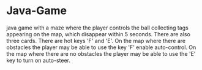 # Java-Game
java game with a maze where the player controls the ball collecting tags appearing on the map, which disappear within 5 seconds. There are also three cards. There are hot keys 'F' and 'E'. On the map where there are obstacles the player may be able to use the key 'F' enable auto-control. On the map where there are no obstacles the player may be able to use the 'E' key to turn on auto-steer.
